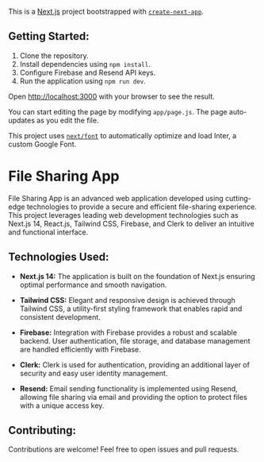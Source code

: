 This is a [Next.js](https://nextjs.org/) project bootstrapped with [`create-next-app`](https://github.com/vercel/next.js/tree/canary/packages/create-next-app).

## Getting Started:

1. Clone the repository.
2. Install dependencies using `npm install`.
3. Configure Firebase and Resend API keys.
4. Run the application using `npm run dev`.

Open [http://localhost:3000](http://localhost:3000) with your browser to see the result.

You can start editing the page by modifying `app/page.js`. The page auto-updates as you edit the file.

This project uses [`next/font`](https://nextjs.org/docs/basic-features/font-optimization) to automatically optimize and load Inter, a custom Google Font.

# File Sharing App

File Sharing App is an advanced web application developed using cutting-edge technologies to provide a secure and efficient file-sharing experience. This project leverages leading web development technologies such as Next.js 14, React.js, Tailwind CSS, Firebase, and Clerk to deliver an intuitive and functional interface.

## Technologies Used:

- **Next.js 14:** The application is built on the foundation of Next.js ensuring optimal performance and smooth navigation.

- **Tailwind CSS:** Elegant and responsive design is achieved through Tailwind CSS, a utility-first styling framework that enables rapid and consistent development.

- **Firebase:** Integration with Firebase provides a robust and scalable backend. User authentication, file storage, and database management are handled efficiently with Firebase.

- **Clerk:** Clerk is used for authentication, providing an additional layer of security and easy user identity management.

- **Resend:** Email sending functionality is implemented using Resend, allowing file sharing via email and providing the option to protect files with a unique access key.

## Contributing:

Contributions are welcome! Feel free to open issues and pull requests.
